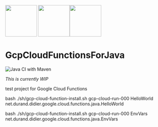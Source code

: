 <img src="https://github.com/didier-durand/GcpCloudFunctionsForJava/blob/master/img/google-cloud.png" height="100">   <img src="https://github.com/didier-durand/GcpCloudFunctionsForJava/blob/master/img/cloud-functions.png" height="100"><img src="https://github.com/didier-durand/GcpCloudFunctionsForJava/blob/master/img/java-logo.png" height="100">

# GcpCloudFunctionsForJava 

![Java CI with Maven](https://github.com/didier-durand/GcpCloudFunctionsForJava/workflows/Java%20CI%20with%20Maven/badge.svg)

*This is currently WIP*

test project for Google Cloud Functions

bash ./sh/gcp-cloud-function-install.sh gcp-cloud-run-000 HelloWorld net.durand.didier.google.cloud.functions.java.HelloWorld

bash ./sh/gcp-cloud-function-install.sh gcp-cloud-run-000 EnvVars net.durand.didier.google.cloud.functions.java.EnvVars


